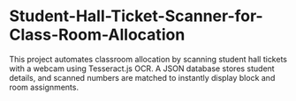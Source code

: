 # Student-Hall-Ticket-Scanner-for-Class-Room-Allocation
This project automates classroom allocation by scanning student hall tickets with a webcam using Tesseract.js OCR. A JSON database stores student details, and scanned numbers are matched to instantly display block and room assignments.
